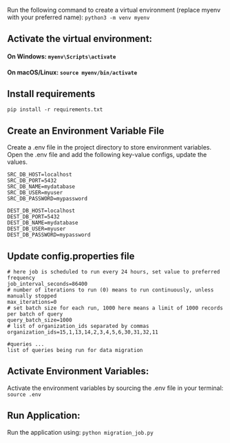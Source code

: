 Run the following command to create a virtual environment (replace myenv with your preferred name):
`python3 -m venv myenv`

## Activate the virtual environment:

#### On Windows: `myenv\Scripts\activate`

#### On macOS/Linux: `source myenv/bin/activate`

## Install requirements

`pip install -r requirements.txt`

## Create an Environment Variable File

Create a .env file in the project directory to store environment variables.
Open the .env file and add the following key-value configs, update the values.

```
SRC_DB_HOST=localhost
SRC_DB_PORT=5432
SRC_DB_NAME=mydatabase
SRC_DB_USER=myuser
SRC_DB_PASSWORD=mypassword

DEST_DB_HOST=localhost
DEST_DB_PORT=5432
DEST_DB_NAME=mydatabase
DEST_DB_USER=myuser
DEST_DB_PASSWORD=mypassword
```

## Update config.properties file

```
# here job is scheduled to run every 24 hours, set value to preferred frequency
job_interval_seconds=86400
# number of iterations to run (0) means to run continuously, unless manually stopped
max_iterations=0
# set batch size for each run, 1000 here means a limit of 1000 records per batch of query
query_batch_size=1000
# list of organization_ids separated by commas
organization_ids=15,1,13,14,2,3,4,5,6,30,31,32,11

#queries ...
list of queries being run for data migration
```

## Activate Environment Variables:

Activate the environment variables by sourcing the .env file in your terminal: `source .env`

## Run Application:

Run the application using: `python migration_job.py`
